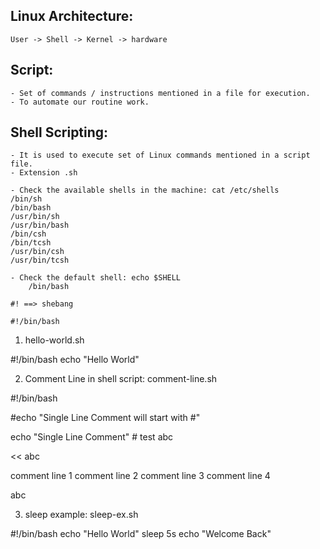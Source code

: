 ## Linux Architecture:
	User -> Shell -> Kernel -> hardware

## Script:
	- Set of commands / instructions mentioned in a file for execution.
	- To automate our routine work.

## Shell Scripting:
	- It is used to execute set of Linux commands mentioned in a script file.
	- Extension .sh

	- Check the available shells in the machine: cat /etc/shells
	/bin/sh
	/bin/bash
	/usr/bin/sh
	/usr/bin/bash
	/bin/csh
	/bin/tcsh
	/usr/bin/csh
	/usr/bin/tcsh

	- Check the default shell: echo $SHELL
		/bin/bash
	
	#! ==> shebang

	#!/bin/bash
	
1. hello-world.sh

#!/bin/bash
echo "Hello World"

2. Comment Line in shell script:
	comment-line.sh
	
#!/bin/bash

#echo "Single Line Comment will start with #"

echo "Single Line Comment" # test abc

<< abc

comment line 1
comment line 2
comment line 3
comment line 4

abc

3. sleep example:
	sleep-ex.sh

#!/bin/bash
echo "Hello World"
sleep 5s
echo "Welcome Back"



